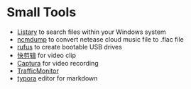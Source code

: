 # Small Tools
* [Listary](https://www.listary.com/download) to search files within your Windows system
* [ncmdump](https://github.com/anonymous5l/ncmdump-gui/releases/tag/fully) to convert netease cloud music file to .flac file
* [rufus](https://rufus.ie) to create bootable USB drives
* [快剪辑](http://kuai.360.cn/home.html?src=) for video clip
* [Captura](https://mathewsachin.github.io/Captura/) for video recording 
* [TrafficMonitor](https://github.com/zhongyang219/TrafficMonitor)
* [typora](https://typora.io/) editor for markdown
